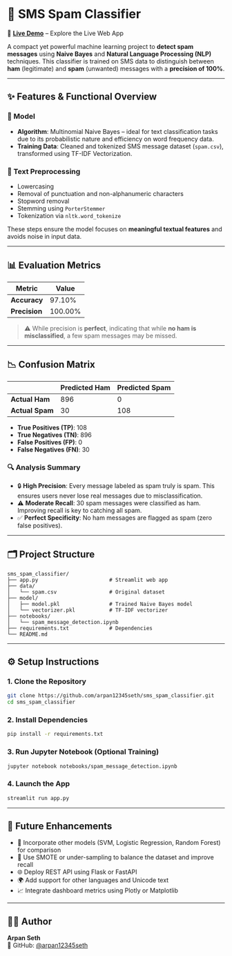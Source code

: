 
# 📩 SMS Spam Classifier

🔗 **[Live Demo](https://spam-messege-detection.onrender.com)** – Explore the Live Web App

A compact yet powerful machine learning project to **detect spam messages** using **Naive Bayes** and **Natural Language Processing (NLP)** techniques. This classifier is trained on SMS data to distinguish between **ham** (legitimate) and **spam** (unwanted) messages with a **precision of 100%**.

---

## ✨ Features & Functional Overview

### 🧠 Model
- **Algorithm**: Multinomial Naive Bayes – ideal for text classification tasks due to its probabilistic nature and efficiency on word frequency data.
- **Training Data**: Cleaned and tokenized SMS message dataset (`spam.csv`), transformed using TF-IDF Vectorization.

### 🧹 Text Preprocessing
- Lowercasing  
- Removal of punctuation and non-alphanumeric characters  
- Stopword removal  
- Stemming using `PorterStemmer`  
- Tokenization via `nltk.word_tokenize`

These steps ensure the model focuses on **meaningful textual features** and avoids noise in input data.

---

## 📊 Evaluation Metrics

| Metric         | Value         |
|----------------|---------------|
| **Accuracy**   | 97.10%        |
| **Precision**  | 100.00%       |

> ⚠️ While precision is **perfect**, indicating that while **no ham is misclassified**, a few spam messages may be missed.

---

## 📉 Confusion Matrix

|                | Predicted Ham | Predicted Spam |
|----------------|---------------|----------------|
| **Actual Ham** |      896      |       0        |
| **Actual Spam**|      30       |      108       |

- **True Positives (TP)**: 108  
- **True Negatives (TN)**: 896  
- **False Positives (FP)**: 0  
- **False Negatives (FN)**: 30  

### 🔍 Analysis Summary

- 🔒 **High Precision**: Every message labeled as spam truly is spam. This ensures users never lose real messages due to misclassification.  
- ⚠️ **Moderate Recall**: 30 spam messages were classified as ham. Improving recall is key to catching all spam.  
- ✅ **Perfect Specificity**: No ham messages are flagged as spam (zero false positives).

---

## 🗂️ Project Structure

```
sms_spam_classifier/
├── app.py                       # Streamlit web app
├── data/
│   └── spam.csv                 # Original dataset
├── model/
│   ├── model.pkl                # Trained Naive Bayes model
│   └── vectorizer.pkl           # TF-IDF vectorizer
├── notebooks/
│   └── spam_message_detection.ipynb
├── requirements.txt             # Dependencies
└── README.md
```

---

## ⚙️ Setup Instructions

### 1. Clone the Repository
```bash
git clone https://github.com/arpan12345seth/sms_spam_classifier.git
cd sms_spam_classifier
```

### 2. Install Dependencies
```bash
pip install -r requirements.txt
```

### 3. Run Jupyter Notebook (Optional Training)
```bash
jupyter notebook notebooks/spam_message_detection.ipynb
```

### 4. Launch the App
```bash
streamlit run app.py
```

---

## 🔮 Future Enhancements

- 🧠 Incorporate other models (SVM, Logistic Regression, Random Forest) for comparison  
- 🔁 Use SMOTE or under-sampling to balance the dataset and improve recall  
- 🌐 Deploy REST API using Flask or FastAPI  
- 🌍 Add support for other languages and Unicode text  
- 📈 Integrate dashboard metrics using Plotly or Matplotlib  

---

## 👨‍💻 Author

**Arpan Seth**  
🔗 GitHub: [@arpan12345seth](https://github.com/arpan12345seth)
